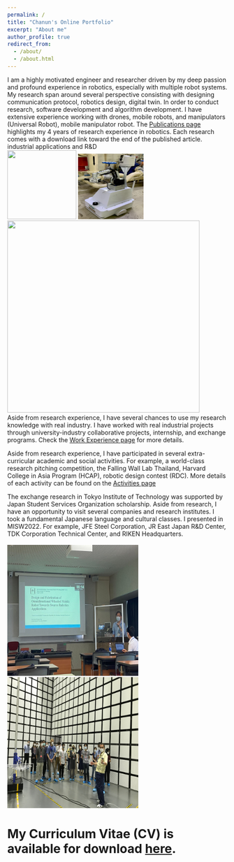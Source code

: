 ```yaml
---
permalink: /
title: "Chanun's Online Portfolio"
excerpt: "About me"
author_profile: true
redirect_from: 
  - /about/
  - /about.html
---
```

I am a highly motivated engineer and researcher driven by my deep passion and profound experience in robotics, especially with multiple robot systems. My research span around several perspective consisting with designing communication protocol, robotics design, digital twin. In order to conduct research, software development and algorithm development. I have extensive experience working with drones, mobile robots, and manipulators (Universal Robot), mobile manipulator robot. The [Publications page](/publications) highlights my 4 years of research experience in robotics. Each research comes with a download link toward the end of the published article.
industrial applications and R&D <br/> <img src='/images/about_images/manipulator5.gif' width='158' height='158'> <img src='/images/about_images/mobilemani2.jpg' width='150' height='150'> <img src='/images/about_images/drone1.gif' width='440' height='440'><br/> 
Aside from research experience, I have several chances to use my research knowledge with real industry. I have worked with real industrial projects through university-industry collaborative projects, internship, and exchange programs. Check the [Work Experience page](/experience) for more details.

Aside from research experience, I have participated in several extra-curricular academic and social activities. For example, a world-class research pitching competition, the Falling Wall Lab Thailand, Harvard College in Asia Program (HCAP), robotic design contest (RDC). More details of each activity can be found on the [Activities page](/activities)

The exchange research in Tokyo Institute of Technology was supported by Japan Student Services Organization scholarship. Aside from research, I have an opportunity to visit several companies and research institutes. I took a fundamental Japanese language and cultural classes.  I presented in MISW2022. For example, JFE Steel Corporation, JR East Japan R&D Center, TDK Corporation Technical Center, and RIKEN Headquarters. 
<br/><br/> <img src='/images/projects_images/tokyo1.jpg' width='300' height='300'> <img src='/images/projects_images/tokyo5.jpg' width='300' height='300'>

# My Curriculum Vitae (CV) is available for download [here](/files/Setthibhak-CV-Oct2023.pdf).
